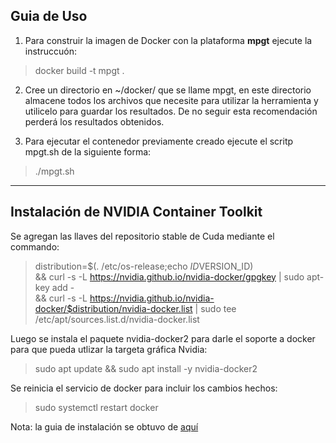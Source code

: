 
## Guia de Uso


1. Para construir la imagen de Docker con la plataforma **mpgt** ejecute la instruccuón:


> docker build -t mpgt .

2. Cree un directorio en ~/docker/ que se llame mpgt, en este directorio almacene todos los archivos que necesite para utilizar la herramienta y utilicelo para guardar los resultados. De no seguir esta recomendación perderá los resultados obtenidos.


3. Para ejecutar el contenedor previamente creado ejecute el scritp mpgt.sh de la siguiente forma:


> ./mpgt.sh


---
## Instalación de NVIDIA Container Toolkit

Se agregan las llaves del repositorio stable de Cuda mediante el commando:

> distribution=$(. /etc/os-release;echo $ID$VERSION_ID) \
   && curl -s -L https://nvidia.github.io/nvidia-docker/gpgkey | sudo apt-key add - \
   && curl -s -L https://nvidia.github.io/nvidia-docker/$distribution/nvidia-docker.list | sudo tee /etc/apt/sources.list.d/nvidia-docker.list

Luego se instala el paquete nvidia-docker2 para darle el soporte a docker para que pueda utlizar la targeta gráfica Nvidia:

> sudo apt update && sudo apt install -y nvidia-docker2

Se reinicia el servicio de docker para incluir los cambios hechos:

> sudo systemctl restart docker

Nota: la guia de instalación se obtuvo de [aquí](https://docs.nvidia.com/datacenter/cloud-native/container-toolkit/install-guide.html)